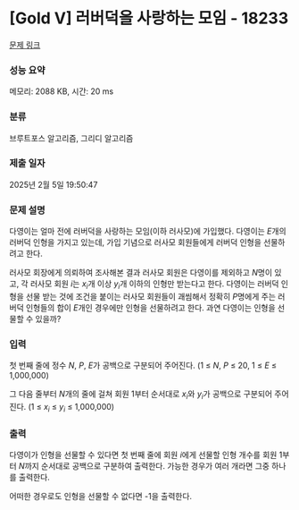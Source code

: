 # [Gold V] 러버덕을 사랑하는 모임 - 18233 

[문제 링크](https://www.acmicpc.net/problem/18233) 

### 성능 요약

메모리: 2088 KB, 시간: 20 ms

### 분류

브루트포스 알고리즘, 그리디 알고리즘

### 제출 일자

2025년 2월 5일 19:50:47

### 문제 설명

<p>다영이는 얼마 전에 러버덕을 사랑하는 모임(이하 러사모)에 가입했다. 다영이는 <em>E</em>개의 러버덕 인형을 가지고 있는데, 가입 기념으로 러사모 회원들에게 러버덕 인형을 선물하려고 한다.</p>

<p>러사모 회장에게 의뢰하여 조사해본 결과 러사모 회원은 다영이를 제외하고 <em>N</em>명이 있고, 각 러사모 회원 <em>i</em>는 <em>x<sub>i</sub></em>개 이상 <em>y<sub>i</sub></em>개 이하의 인형만 받는다고 한다. 다영이는 러버덕 인형을 선물 받는 것에 조건을 붙이는 러사모 회원들이 괘씸해서 정확히 <em>P</em>명에게 주는 러버덕 인형들의 합이 <em>E</em>개인 경우에만 인형을 선물하려고 한다. 과연 다영이는 인형을 선물할 수 있을까?</p>

### 입력 

 <p>첫 번째 줄에 정수 <em>N</em>, <em>P</em>, <em>E</em>가 공백으로 구분되어 주어진다. (1 ≤ <em>N</em>, <em>P</em> ≤ 20, 1 ≤ <em>E</em> ≤ 1,000,000)</p>

<p>그 다음 줄부터 <em>N</em>개의 줄에 걸쳐 회원 1부터 순서대로 <em>x<sub>i</sub></em>와 <em>y<sub>i</sub></em>가 공백으로 구분되어 주어진다. (1 ≤ <em>x<sub>i</sub></em> ≤ <em>y<sub>i</sub></em> ≤ 1,000,000)</p>

### 출력 

 <p>다영이가 인형을 선물할 수 있다면 첫 번째 줄에 회원 <em>i</em>에게 선물할 인형 개수를 회원 1부터 <em>N</em>까지 순서대로 공백으로 구분하여 출력한다. 가능한 경우가 여러 개라면 그중 하나를 출력한다.</p>

<p>어떠한 경우로도 인형을 선물할 수 없다면 -1을 출력한다.</p>

